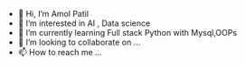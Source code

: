 - 👋 Hi, I’m Amol Patil
- 👀 I’m interested in AI , Data science
- 🌱 I’m currently learning Full stack Python with Mysql,OOPs
- 💞️ I’m looking to collaborate on ...
- 📫 How to reach me ...

<!---
amolpatil82082/amolpatil82082 is a ✨ special ✨ repository because its `README.md` (this file) appears on your GitHub profile.
You can click the Preview link to take a look at your changes.
--->
